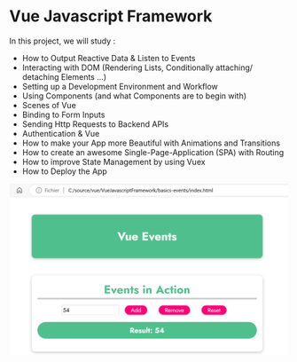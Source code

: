 # Vue Javascript Framework

In this project, we will study :
- How to Output Reactive Data & Listen to Events
- Interacting with DOM (Rendering Lists, Conditionally attaching/ detaching Elements ...)
- Setting up a Development Environment and Workflow
- Using Components (and what Components are to begin with)
- Scenes of Vue
- Binding to Form Inputs
- Sending Http Requests to Backend APIs
- Authentication & Vue
- How to make your App more Beautiful with Animations and Transitions
- How to create an awesome Single-Page-Application (SPA) with Routing
- How to improve State Management by using Vuex
- How to Deploy the App


<img src="/pictures/events.png" title="events"  width="900">